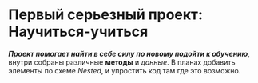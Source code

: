 # Первый серьезный проект: Научиться-учиться
***Проект помогает найти в себе силу по новому подойти к обучению***, внутри собраны различные **методы** и *данные*.
В планах добавить элементы по схеме *Nested*, и упростить код там где это возможно.


